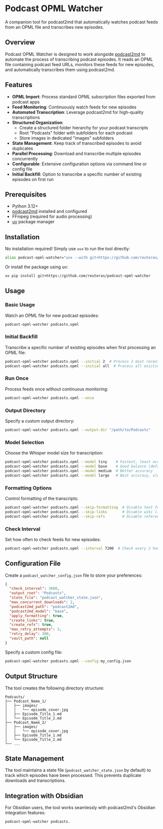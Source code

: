 # Podcast OPML Watcher

A companion tool for podcast2md that automatically watches podcast feeds from an OPML file and transcribes new episodes.

## Overview

Podcast OPML Watcher is designed to work alongside [podcast2md](https://github.com/reuteras/podcast2md) to automate the process of transcribing podcast episodes. It reads an OPML file containing podcast feed URLs, monitors these feeds for new episodes, and automatically transcribes them using podcast2md.

## Features

- **OPML Import**: Process standard OPML subscription files exported from podcast apps
- **Feed Monitoring**: Continuously watch feeds for new episodes
- **Automated Transcription**: Leverage podcast2md for high-quality transcriptions
- **Structured Organization**: 
  - Create a structured folder hierarchy for your podcast transcripts
  - Root "Podcasts" folder with subfolders for each podcast
  - Store images in dedicated "images" subfolders
- **State Management**: Keep track of transcribed episodes to avoid duplicates
- **Parallel Processing**: Download and transcribe multiple episodes concurrently
- **Configurable**: Extensive configuration options via command line or config file
- **Initial Backfill**: Option to transcribe a specific number of existing episodes on first run

## Prerequisites

- Python 3.12+
- [podcast2md](https://github.com/reuteras/podcast2md) installed and configured
- FFmpeg (required for audio processing)
- [uv](https://github.com/astral-sh/uv) package manager

## Installation

No installation required! Simply use `uvx` to run the tool directly:

```bash
alias podcast-opml-watcher="uvx --with git+https://github.com/reuteras/podcast-opml-watcher podcast-opml-watcher"
```

Or install the package using uv:

```bash
uv pip install git+https://github.com/reuteras/podcast-opml-watcher
```

## Usage

### Basic Usage

Watch an OPML file for new podcast episodes:

```bash
podcast-opml-watcher podcasts.opml
```

### Initial Backfill

Transcribe a specific number of existing episodes when first processing an OPML file:

```bash
podcast-opml-watcher podcasts.opml --initial 2  # Process 2 most recent episodes per feed
podcast-opml-watcher podcasts.opml --initial all  # Process all existing episodes
```

### Run Once

Process feeds once without continuous monitoring:

```bash
podcast-opml-watcher podcasts.opml --once
```

### Output Directory

Specify a custom output directory:

```bash
podcast-opml-watcher podcasts.opml --output-dir "/path/to/Podcasts"
```

### Model Selection

Choose the Whisper model size for transcription:

```bash
podcast-opml-watcher podcasts.opml --model tiny    # Fastest, least accurate
podcast-opml-watcher podcasts.opml --model base    # Good balance (default)
podcast-opml-watcher podcasts.opml --model medium  # Better accuracy
podcast-opml-watcher podcasts.opml --model large   # Best accuracy, slowest
```

### Formatting Options

Control formatting of the transcripts:

```bash
podcast-opml-watcher podcasts.opml --skip-formatting  # Disable text formatting
podcast-opml-watcher podcasts.opml --skip-links       # Disable wiki links
podcast-opml-watcher podcasts.opml --skip-refs        # Disable references
```

### Check Interval

Set how often to check feeds for new episodes:

```bash
podcast-opml-watcher podcasts.opml --interval 7200  # Check every 2 hours (in seconds)
```

## Configuration File

Create a `podcast_watcher_config.json` file to store your preferences:

```json
{
  "check_interval": 3600,
  "output_root": "Podcasts",
  "state_file": "podcast_watcher_state.json",
  "max_concurrent_downloads": 2,
  "podcast2md_path": "podcast2md",
  "podcast2md_model": "base",
  "apply_formatting": true,
  "create_links": true,
  "create_refs": true,
  "max_retry_attempts": 3,
  "retry_delay": 300,
  "vault_path": null
}
```

Specify a custom config file:

```bash
podcast-opml-watcher podcasts.opml --config my_config.json
```

## Output Structure

The tool creates the following directory structure:

```
Podcasts/
├── Podcast_Name_1/
│   ├── images/
│   │   └── episode_cover.jpg
│   ├── Episode_Title_1.md
│   └── Episode_Title_2.md
├── Podcast_Name_2/
│   ├── images/
│   │   └── episode_cover.jpg
│   ├── Episode_Title_1.md
│   └── Episode_Title_2.md
└── ...
```

## State Management

The tool maintains a state file (`podcast_watcher_state.json` by default) to track which episodes have been processed. This prevents duplicate downloads and transcriptions.

## Integration with Obsidian

For Obsidian users, the tool works seamlessly with podcast2md's Obsidian integration features:

```bash
podcast-opml-watcher podcasts.
